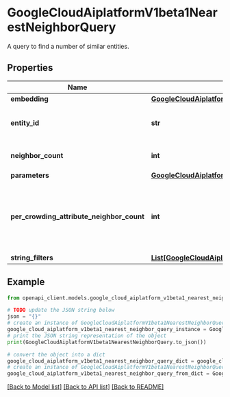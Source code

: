 # GoogleCloudAiplatformV1beta1NearestNeighborQuery

A query to find a number of similar entities.

## Properties

Name | Type | Description | Notes
------------ | ------------- | ------------- | -------------
**embedding** | [**GoogleCloudAiplatformV1beta1NearestNeighborQueryEmbedding**](GoogleCloudAiplatformV1beta1NearestNeighborQueryEmbedding.md) |  | [optional] 
**entity_id** | **str** | Optional. The entity id whose similar entities should be searched for. If embedding is set, search will use embedding instead of entity_id. | [optional] 
**neighbor_count** | **int** | Optional. The number of similar entities to be retrieved from feature view for each query. | [optional] 
**parameters** | [**GoogleCloudAiplatformV1beta1NearestNeighborQueryParameters**](GoogleCloudAiplatformV1beta1NearestNeighborQueryParameters.md) |  | [optional] 
**per_crowding_attribute_neighbor_count** | **int** | Optional. Crowding is a constraint on a neighbor list produced by nearest neighbor search requiring that no more than sper_crowding_attribute_neighbor_count of the k neighbors returned have the same value of crowding_attribute. It&#39;s used for improving result diversity. | [optional] 
**string_filters** | [**List[GoogleCloudAiplatformV1beta1NearestNeighborQueryStringFilter]**](GoogleCloudAiplatformV1beta1NearestNeighborQueryStringFilter.md) | Optional. The list of string filters. | [optional] 

## Example

```python
from openapi_client.models.google_cloud_aiplatform_v1beta1_nearest_neighbor_query import GoogleCloudAiplatformV1beta1NearestNeighborQuery

# TODO update the JSON string below
json = "{}"
# create an instance of GoogleCloudAiplatformV1beta1NearestNeighborQuery from a JSON string
google_cloud_aiplatform_v1beta1_nearest_neighbor_query_instance = GoogleCloudAiplatformV1beta1NearestNeighborQuery.from_json(json)
# print the JSON string representation of the object
print(GoogleCloudAiplatformV1beta1NearestNeighborQuery.to_json())

# convert the object into a dict
google_cloud_aiplatform_v1beta1_nearest_neighbor_query_dict = google_cloud_aiplatform_v1beta1_nearest_neighbor_query_instance.to_dict()
# create an instance of GoogleCloudAiplatformV1beta1NearestNeighborQuery from a dict
google_cloud_aiplatform_v1beta1_nearest_neighbor_query_from_dict = GoogleCloudAiplatformV1beta1NearestNeighborQuery.from_dict(google_cloud_aiplatform_v1beta1_nearest_neighbor_query_dict)
```
[[Back to Model list]](../README.md#documentation-for-models) [[Back to API list]](../README.md#documentation-for-api-endpoints) [[Back to README]](../README.md)


